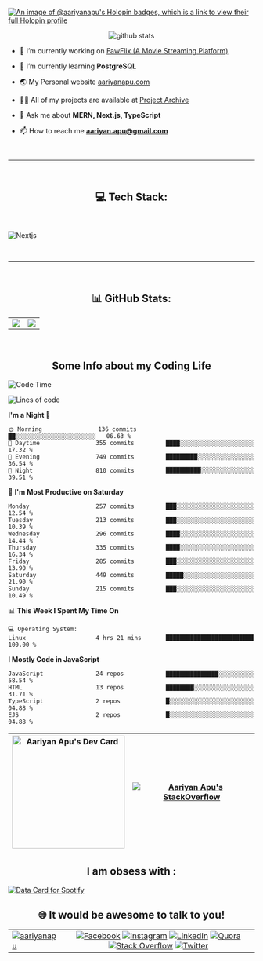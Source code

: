 [![An image of @aariyanapu's Holopin badges, which is a link to view their full Holopin profile](https://holopin.me/aariyanapu)](https://holopin.io/@aariyanapu)

<p align="center"> <img src="https://github-widgetbox.vercel.app/api/profile?username=aariyanapu&data=followers,repositories,stars,commits&theme=nautilus"  alt="github stats" /> </p>

- 🔭 I’m currently working on [FawFlix (A Movie Streaming Platform)](https://fawflix.vercel.app/)

- 🌱 I’m currently learning **PostgreSQL**

- 🌏 My Personal website [aariyanapu.com](https://aariyanapu.com/)

- 👨‍💻 All of my projects are available at [Project Archive](https://www.aariyanapu.com/archive)

- 💬 Ask me about **MERN, Next.js, TypeScript**

- 📫 How to reach me **aariyan.apu@gmail.com**

</br>

---

</br>
<h2 align="center"> 💻 Tech Stack: </h2>
</br>

<p align='center'>

<img src="https://skillicons.dev/icons?i=nextjs,vite,react,redux,tailwind,materialui,sass,bootstrap,ts,js,express,nodejs,mongodb,postgres,prisma,redis,html,css,jquery,md,linux,git,docker,github,babel,bash,neovim,vim,ps,postman"
 alt="Nextjs" />

</p>

</br>

---

</br>
<h2 align="center"> 📊 GitHub Stats: </h2>

|                                                                                                                                                            |                                                                                                                   |
| ---------------------------------------------------------------------------------------------------------------------------------------------------------- | :---------------------------------------------------------------------------------------------------------------: |
| ![](https://github-readme-stats.vercel.app/api?username=aariyanapu&theme=material-palenight&hide_border=false&include_all_commits=true&count_private=true) | ![](https://github-readme-streak-stats.herokuapp.com/?user=aariyanapu&theme=material-palenight&hide_border=false) |

<br/>
<h2 align="center"> Some Info about my Coding Life </h2>

<!--START_SECTION:waka-->

![Code Time](http://img.shields.io/badge/Code%20Time-1%2C348%20hrs%207%20mins-blue)

![Lines of code](https://img.shields.io/badge/From%20Hello%20World%20I%27ve%20Written-1.1%20million%20lines%20of%20code-blue)

**I'm a Night 🦉**

```text
🌞 Morning                136 commits         ██░░░░░░░░░░░░░░░░░░░░░░░   06.63 %
🌆 Daytime                355 commits         ████░░░░░░░░░░░░░░░░░░░░░   17.32 %
🌃 Evening                749 commits         █████████░░░░░░░░░░░░░░░░   36.54 %
🌙 Night                  810 commits         ██████████░░░░░░░░░░░░░░░   39.51 %
```

📅 **I'm Most Productive on Saturday**

```text
Monday                   257 commits         ███░░░░░░░░░░░░░░░░░░░░░░   12.54 %
Tuesday                  213 commits         ███░░░░░░░░░░░░░░░░░░░░░░   10.39 %
Wednesday                296 commits         ████░░░░░░░░░░░░░░░░░░░░░   14.44 %
Thursday                 335 commits         ████░░░░░░░░░░░░░░░░░░░░░   16.34 %
Friday                   285 commits         ███░░░░░░░░░░░░░░░░░░░░░░   13.90 %
Saturday                 449 commits         █████░░░░░░░░░░░░░░░░░░░░   21.90 %
Sunday                   215 commits         ███░░░░░░░░░░░░░░░░░░░░░░   10.49 %
```

📊 **This Week I Spent My Time On**

```text
💻 Operating System:
Linux                    4 hrs 21 mins       █████████████████████████   100.00 %
```

**I Mostly Code in JavaScript**

```text
JavaScript               24 repos            ███████████████░░░░░░░░░░   58.54 %
HTML                     13 repos            ████████░░░░░░░░░░░░░░░░░   31.71 %
TypeScript               2 repos             █░░░░░░░░░░░░░░░░░░░░░░░░   04.88 %
EJS                      2 repos             █░░░░░░░░░░░░░░░░░░░░░░░░   04.88 %
```

<!--END_SECTION:waka-->

<!-- Activity Graph  -->

<div align="center">

| <a href="https://app.daily.dev/aariyanapu"><img src="https://api.daily.dev/devcards/9765e7151f4a4163a3aa26a1c1b5c469.png?r=1nz" width="230" alt="Aariyan Apu's Dev Card"/></a> | [![Aariyan Apu's StackOverflow](https://github-readme-stackoverflow.vercel.app/?userID=12180960&theme=dark)](https://stackoverflow.com/users/12180960/aariyan-apu) |
| ------------------------------------------------------------------------------------------------------------------------------------------------------------------------------ | ------------------------------------------------------------------------------------------------------------------------------------------------------------------ |

</div>

<div align="center">
<h2> I am obsess with : </div>

<a href="https://data-card-for-spotify.herokuapp.com/card?user_id=31tn6riohy27abhahkklkxmaigbu">
  <img src="https://data-card-for-spotify.herokuapp.com/api/card?user_id=31tn6riohy27abhahkklkxmaigbu" alt="Data Card for Spotify">
</a>

</div>

</br>
<h2 align="center"> 🌐 It would be awesome to talk to you!  </h2>

|                                                                                                                                                                              |                                                                                                                                                                                                                                                                                                                                                                                                                                                                                                                                                                                                                                                                                                                                                                                                                                   |
| ---------------------------------------------------------------------------------------------------------------------------------------------------------------------------- | :-------------------------------------------------------------------------------------------------------------------------------------------------------------------------------------------------------------------------------------------------------------------------------------------------------------------------------------------------------------------------------------------------------------------------------------------------------------------------------------------------------------------------------------------------------------------------------------------------------------------------------------------------------------------------------------------------------------------------------------------------------------------------------------------------------------------------------: |
| <a href="https://twitter.com/aariyanapu" target="blank"><img src="https://img.shields.io/twitter/follow/aariyanapu?logo=twitter&style=for-the-badge" alt="aariyanapu" /></a> | [![Facebook](https://img.shields.io/badge/Facebook-%231877F2.svg?logo=Facebook&logoColor=white)](https://facebook.com/aariyan.apu) [![Instagram](https://img.shields.io/badge/Instagram-%23E4405F.svg?logo=Instagram&logoColor=white)](https://instagram.com/aariyan.apu) [![LinkedIn](https://img.shields.io/badge/LinkedIn-%230077B5.svg?logo=linkedin&logoColor=white)](https://linkedin.com/in/aariyanapu) [![Quora](https://img.shields.io/badge/Quora-%23B92B27.svg?logo=Quora&logoColor=white)](https://quora.com/profile/Aariyan-Apu) [![Stack Overflow](https://img.shields.io/badge/-Stackoverflow-FE7A16?logo=stack-overflow&logoColor=white)](https://stackoverflow.com/users/12180960) [![Twitter](https://img.shields.io/badge/Twitter-%231DA1F2.svg?logo=Twitter&logoColor=white)](https://twitter.com/aariyanapu) |
